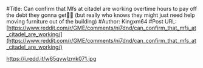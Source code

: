 #Title: Can confirm that Mfs at citadel are working overtime hours to pay off the debt they gonna get🦍🚀 (but really who knows they might just need help moving furniture out of the building)
#Author: Kingxm64
#Post URL: [https://www.reddit.com/r/GME/comments/ni7dnd/can_confirm_that_mfs_at_citadel_are_working/](https://www.reddit.com/r/GME/comments/ni7dnd/can_confirm_that_mfs_at_citadel_are_working/)


https://i.redd.it/w65qvwlzmk071.jpg